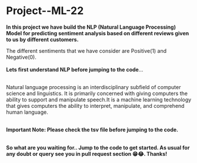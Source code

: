 # Project--ML-22

<table>
  
**In this project we have build the NLP (Natural Language Processing) Model for predicting sentiment analysis based on different reviews given to us by different customers.**

The different sentiments that we have consider are Positive(1) and Negative(0).<br></br>
**Lets first understand NLP before jumping to the code**...<br></br>


Natural language processing is an interdisciplinary subfield of computer science and linguistics. It is primarily concerned with giving computers the ability to support and manipulate speech.It is a machine learning technology that gives computers the ability to interpret, manipulate, and comprehend human language.<br></br>


**Important Note: Please check the tsv file before jumping to the code.**


  
</table>

**So what are you waiting for.. Jump to the code to get started. As usual for any doubt or query see you in pull request section 😁😂. Thanks!**
